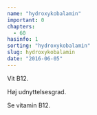 ```yaml
---
name: "hydroxykobalamin"
important: 0
chapters:  
  - 60
hasinfo: 1
sorting: "hydroxykobalamin"
slug: hydroxykobalamin
date: "2016-06-05"
---
```


Vit B12. 

Høj udnyttelsesgrad.

Se vitamin B12.
